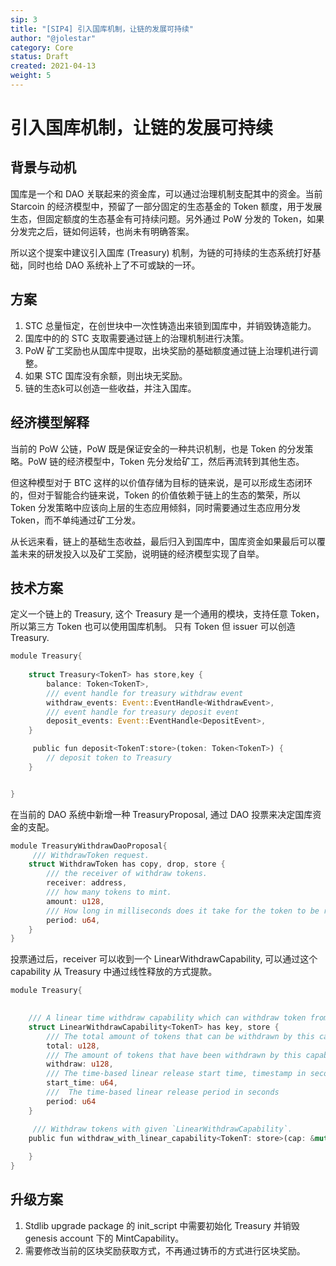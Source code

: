 ```yaml
---
sip: 3
title: "[SIP4] 引入国库机制，让链的发展可持续"
author: "@jolestar"
category: Core
status: Draft
created: 2021-04-13
weight: 5
---
```


# 引入国库机制，让链的发展可持续

## 背景与动机

国库是一个和 DAO 关联起来的资金库，可以通过治理机制支配其中的资金。当前 Starcoin 的经济模型中，预留了一部分固定的生态基金的 Token 额度，用于发展生态，但固定额度的生态基金有可持续问题。另外通过 PoW 分发的 Token，如果分发完之后，链如何运转，也尚未有明确答案。

所以这个提案中建议引入国库 (Treasury) 机制，为链的可持续的生态系统打好基础，同时也给 DAO 系统补上了不可或缺的一环。
 
## 方案

1. STC 总量恒定，在创世块中一次性铸造出来锁到国库中，并销毁铸造能力。
2. 国库中的的 STC 支取需要通过链上的治理机制进行决策。
3. PoW 矿工奖励也从国库中提取，出块奖励的基础额度通过链上治理机进行调整。
4. 如果 STC 国库没有余额，则出块无奖励。
5. 链的生态k可以创造一些收益，并注入国库。


## 经济模型解释

当前的 PoW 公链，PoW 既是保证安全的一种共识机制，也是 Token 的分发策略。PoW 链的经济模型中，Token 先分发给矿工，然后再流转到其他生态。

但这种模型对于 BTC 这样的以价值存储为目标的链来说，是可以形成生态闭环的，但对于智能合约链来说，Token 的价值依赖于链上的生态的繁荣，所以 Token 分发策略中应该向上层的生态应用倾斜，同时需要通过生态应用分发 Token，而不单纯通过矿工分发。

从长远来看，链上的基础生态收益，最后归入到国库中，国库资金如果最后可以覆盖未来的研发投入以及矿工奖励，说明链的经济模型实现了自举。


## 技术方案

定义一个链上的 Treasury, 这个 Treasury 是一个通用的模块，支持任意 Token，所以第三方 Token 也可以使用国库机制。 只有 Token 但 issuer 可以创造 Treasury. 


```rust
module Treasury{
    
    struct Treasury<TokenT> has store,key {
        balance: Token<TokenT>,
        /// event handle for treasury withdraw event
        withdraw_events: Event::EventHandle<WithdrawEvent>,
        /// event handle for treasury deposit event
        deposit_events: Event::EventHandle<DepositEvent>,
    }

     public fun deposit<TokenT:store>(token: Token<TokenT>) {
        // deposit token to Treasury 
    }


}
```

在当前的 DAO 系统中新增一种 TreasuryProposal, 通过 DAO 投票来决定国库资金的支配。

```rust
module TreasuryWithdrawDaoProposal{
     /// WithdrawToken request.
    struct WithdrawToken has copy, drop, store {
        /// the receiver of withdraw tokens.
        receiver: address,
        /// how many tokens to mint.
        amount: u128,
        /// How long in milliseconds does it take for the token to be released
        period: u64,
    }
}
```

投票通过后，receiver 可以收到一个 LinearWithdrawCapability, 可以通过这个 capability 从 Treasury 中通过线性释放的方式提款。 

```rust
module Treasury{
    

    /// A linear time withdraw capability which can withdraw token from Treasury in a period by time-based linear release.
    struct LinearWithdrawCapability<TokenT> has key, store {
        /// The total amount of tokens that can be withdrawn by this capability
        total: u128,
        /// The amount of tokens that have been withdrawn by this capability
        withdraw: u128,
        /// The time-based linear release start time, timestamp in seconds.
        start_time: u64,
        ///  The time-based linear release period in seconds
        period: u64
    }

     /// Withdraw tokens with given `LinearWithdrawCapability`.
    public fun withdraw_with_linear_capability<TokenT: store>(cap: &mut LinearWithdrawCapability<TokenT>): Token<TokenT> {
       
    }
}
```

## 升级方案

1. Stdlib upgrade package 的 init_script 中需要初始化 Treasury 并销毁 genesis account 下的 MintCapability。
2. 需要修改当前的区块奖励获取方式，不再通过铸币的方式进行区块奖励。